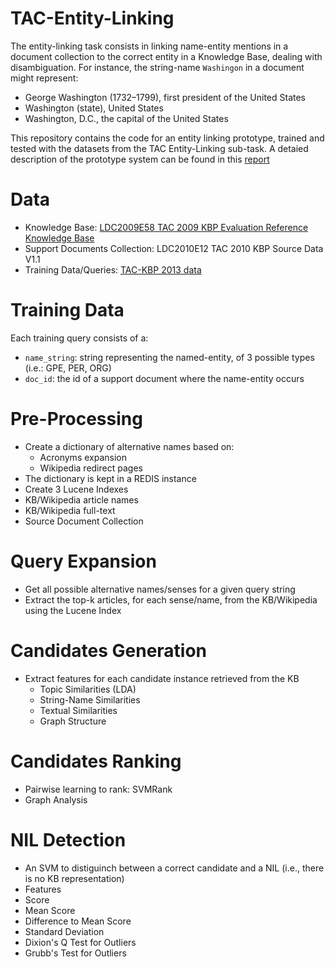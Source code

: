 # TAC-Entity-Linking

The entity-linking task consists in linking name-entity mentions in a document collection to the correct entity in a Knowledge Base, dealing with disambiguation. For instance, the string-name `Washingon` in a document might represent:

- George Washington (1732–1799), first president of the United States
- Washington (state), United States
- Washington, D.C., the capital of the United States

This repository contains the code for an entity linking prototype, trained and tested with the datasets from the TAC Entity-Linking sub-task. A detaied description of the prototype system can be found in this [report](dsbatista-projecto_RI.pdf)


Data
====
- Knowledge Base: [LDC2009E58 TAC 2009 KBP Evaluation Reference Knowledge Base](https://catalog.ldc.upenn.edu/docs/LDC2014T16/README.txt)
- Support Documents Collection: LDC2010E12 TAC 2010 KBP Source Data V1.1
- Training Data/Queries: [TAC-KBP 2013 data](http://tac.nist.gov/2013/KBP/data.html)



Training Data
=============

Each training query consists of a:
- `name_string`: string representing the named-entity, of 3 possible types (i.e.: GPE, PER, ORG)
- `doc_id`: the id of a support document where the name-entity occurs


Pre-Processing
==============
- Create a dictionary of alternative names based on:
  - Acronyms expansion
  - Wikipedia redirect pages
- The dictionary is kept in a REDIS instance
- Create 3 Lucene Indexes
 - KB/Wikipedia article names
 - KB/Wikipedia full-text
 - Source Document Collection


Query Expansion
===============
- Get all possible alternative names/senses for a given query string
- Extract the top-k articles, for each sense/name, from the KB/Wikipedia using the Lucene Index

Candidates Generation
=====================
- Extract features for each candidate instance retrieved from the KB
  - Topic Similarities (LDA)
  - String-Name Similarities
  - Textual Similarities
  - Graph Structure


Candidates Ranking
==================
- Pairwise learning to rank: SVMRank
- Graph Analysis


NIL Detection
=============
- An SVM to distiguinch between a correct candidate and a NIL (i.e., there is no KB representation)
- Features
 - Score
 - Mean Score
 - Difference to Mean Score
 - Standard Deviation
 - Dixion's Q Test for Outliers
 - Grubb's Test for Outliers
